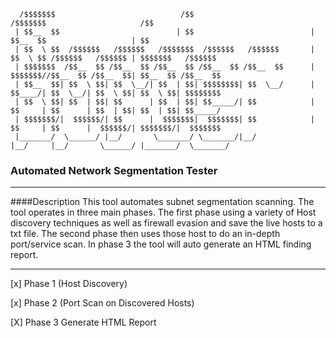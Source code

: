 
      /$$$$$$$                            /$$                           /$$$$$$$                     /$$                
     | $$__  $$                          | $$                          | $$__  $$                   | $$                
     | $$  \ $$  /$$$$$$   /$$$$$$   /$$$$$$$  /$$$$$$   /$$$$$$       | $$  \ $$ /$$$$$$   /$$$$$$ | $$$$$$$   /$$$$$$ 
     | $$$$$$$  /$$__  $$ /$$__  $$ /$$__  $$ /$$__  $$ /$$__  $$      | $$$$$$$//$$__  $$ /$$__  $$| $$__  $$ /$$__  $$
     | $$__  $$| $$  \ $$| $$  \__/| $$  | $$| $$$$$$$$| $$  \__/      | $$____/| $$  \__/| $$  \ $$| $$  \ $$| $$$$$$$$
     | $$  \ $$| $$  | $$| $$      | $$  | $$| $$_____/| $$            | $$     | $$      | $$  | $$| $$  | $$| $$_____/
     | $$$$$$$/|  $$$$$$/| $$      |  $$$$$$$|  $$$$$$$| $$            | $$     | $$      |  $$$$$$/| $$$$$$$/|  $$$$$$$
     |_______/  \______/ |__/       \_______/ \_______/|__/            |__/     |__/       \______/ |_______/  \_______/



### Automated Network Segmentation Tester
 ___
 
 ####Description
 This tool automates subnet segmentation scanning. The tool operates in three
 main phases. The first phase using a variety of Host discovery techniques as
 well as firewall evasion and save the live hosts to a txt file. The second
 phase then uses those host to do an in-depth port/service scan. In phase 3 
 the tool will auto generate an HTML finding report.
 ___
 

[x] Phase 1 (Host Discovery)

[x] Phase 2 (Port Scan on Discovered Hosts)

[X] Phase 3 Generate HTML Report 

